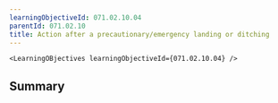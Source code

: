 ```yaml
---
learningObjectiveId: 071.02.10.04
parentId: 071.02.10
title: Action after a precautionary/emergency landing or ditching
---
```


```tsx eval
<LearningOBjectives learningObjectiveId={071.02.10.04} />
```

## Summary

